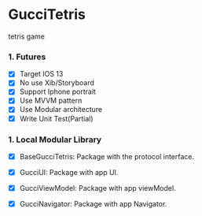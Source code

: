 # GucciTetris
 tetris game
### 1. Futures

  - [x] Target IOS 13
  - [x] No use Xib/Storyboard
  - [x] Support Iphone portrait
  - [x] Use MVVM pattern
  - [x] Use Modular architecture 
  - [x] Write Unit Test(Partial)

### 1. Local Modular Library
   - [x] BaseGucciTetris: Package with the protocol interface.
   
   - [x] GucciUI: Package with app UI.
          
   - [x] GucciViewModel: Package with app viewModel.
          
   - [x] GucciNavigator: Package with app Navigator.
 
